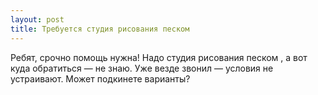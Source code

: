 ```yaml
---
layout: post 
title: Требуется студия рисования песком  
--- 
```

Ребят, срочно помощь нужна! Надо студия рисования песком , а вот куда обратиться — не знаю. Уже везде звонил — условия не устраивают. Может подкинете варианты?